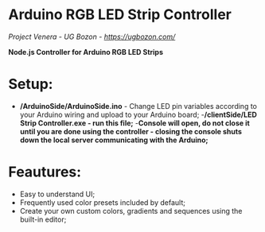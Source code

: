 # Arduino RGB LED Strip Controller
*Project Venera - UG Bozon - https://ugbozon.com/*

**Node.js Controller for Arduino RGB LED Strips**

# Setup:
- **/ArduinoSide/ArduinoSide.ino** - Change LED pin variables according to your Arduino wiring and upload to your Arduino board;
-**/clientSide/LED Strip Controller.exe - run this file;**
-**Console will open, do not close it until you are done using the controller - closing the console shuts down the local server communicating with the Arduino;**

# Feautures:
- Easy to understand UI;
- Frequently used color presets included by default;
- Create your own custom colors, gradients and sequences using the built-in editor;
